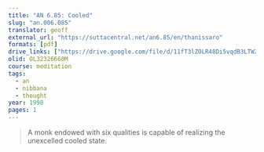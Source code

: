 ```yaml
---
title: "AN 6.85: Cooled"
slug: "an.006.085"
translator: geoff
external_url: "https://suttacentral.net/an6.85/en/thanissaro"
formats: [pdf]
drive_links: ["https://drive.google.com/file/d/11fT3lZOLR48Di5vqdB3LTWZvXAcxHo-J/view?usp=drivesdk"]
olid: OL32326660M
course: meditation
tags:
  - an
  - nibbana
  - thought
year: 1998
pages: 1
---
```


> A monk endowed with six qualities is capable of realizing the unexcelled cooled state.

<!---->
